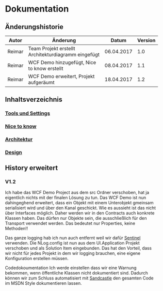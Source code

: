 # Dokumentation

## Änderungshistorie

| Autor | Änderung | Datum | Version |
| --- | --- | --- | --- |
| Reimar | Team Projekt erstellt Architekturdiagramm eingefügt| 06.04.2017 | 1.0 |
| Reimar | WCF Demo hinzugefügt, Nice to know erstellt | 08.04.2017 | 1.1 |
| Reimar | WCF Demo erweitert, Projekt aufgeräumt | 18.04.2017 | 1.2 |
## Inhaltsverzeichnis
### [Tools und Settings](/doc/tools.md)
### [Nice to know](/doc/nicetoknow.md)
### [Architektur](/doc/Architecture.md)
### [Design](/doc/Design.md)


## History erweitert
### V1.2
Ich habe das WCF Demo Project aus dem src Ordner verschoben, hat ja eigentlich nichts mit der finalen Lösung zu tun.
Das WCF Demo ist nun dahingeghend erweitert, dass ein Objekt mit einem Unterobjekt gmeinsam serialisiert wird und über den Kanal geschickt.
Wie es aussieht ist das nicht über Interfaces möglich. Daher werden wir in den Contracts auch konkrete Klassen haben. 
Das dürfen nur Objekte sein, die ausschließlich für den Transport verwendet werden. Das bedeutet nur Properties, keine Methoden!! 

Das ganze logging hab ich nun auch entfernt weil wir dafür [Sentinel](https://sentinel.codeplex.com/) verwenden.
Die NLog.config ist nun aus dem UI.Application Projekt verschoben und als Solution Item eingebunden. 
Das hat den Vorteil, dass wir nicht für jedes Projekt in dem wir logging brauchen, eine eigene Konfiguration erstellen müssen.

Codedokoumentation
Ich werde einstellen dass wir eine Warnung bekommen, wenn öffentliche Klassen nicht dokumentiert sind. 
Dadurch können wir zum Schluss automatisiert mit [Sandcastle](https://github.com/EWSoftware/SHFB) den gesamten Code im MSDN Style dokumentieren lassen.
